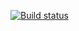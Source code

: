 [![Build status](https://ci.appveyor.com/api/projects/status/fkj9i40c4ng7q52e?svg=true)](https://ci.appveyor.com/project/MikhailPonomarev/aqa-2-3-1-new-card-delivery)

